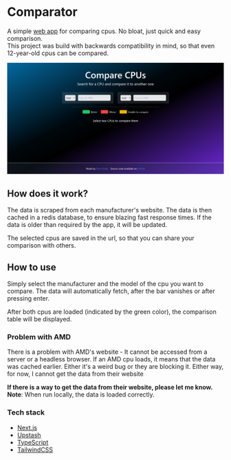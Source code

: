 # Comparator

A simple [web app](https://comparator.pkozak.org) for comparing cpus. No bloat, just quick and easy comparison.  
This project was build with backwards compatibility in mind, so that even 12-year-old cpus can be compared.

![Webapp with two inputs for cpu model with a blue to purple gradient as background](./docs/thumbnail.png)

## How does it work?

The data is scraped from each manufacturer's website. The data is then cached in a redis database, to ensure blazing
fast response times. If the data is older than required by the app, it will be updated.

The selected cpus are saved in the url, so that you can share your comparison with others.

## How to use

Simply select the manufacturer and the model of the cpu you want to compare. The data will automatically fetch, after
the bar vanishes or after pressing enter.

After both cpus are loaded (indicated by the green color), the comparison table will be displayed.

### Problem with AMD

There is a problem with AMD's website - It cannot be accessed from a server or a headless browser.
If an AMD cpu loads, it means that the data was cached earlier.
Either it's a weird bug or they are blocking it. Either way, for now, I cannot get the data from their website

**If there is a way to get the data from their website, please let me know.**  
**Note**: When run locally, the data is loaded correctly.

### Tech stack

- [Next.js](https://nextjs.org/)
- [Upstash](https://upstash.com/)
- [TypeScript](https://www.typescriptlang.org/)
- [TailwindCSS](https://tailwindcss.com/)